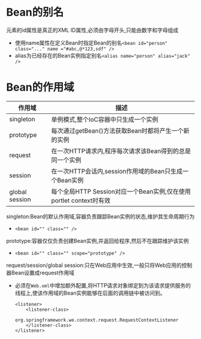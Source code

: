 # Bean的别名
<bean />元素的id属性是真正的XML ID属性,必须由字母开头,只能由数字和字母组成
- 使用name属性在定义Bean时指定Bean的别名`<bean id="person" class="..." name ="#abc,@*123,sdf" />`
- alias为已经存在的Bean实例指定别名`<alias name="person" alias="jack" />`

# Bean的作用域
作用域 | 描述
---|---
singleton | 单例模式,整个IoC容器中只生成一个实例
prototype | 每次通过getBean()方法获取Bean时都将产生一个新的实例
request | 在一次HTTP请求内,程序每次请求该Bean得到的总是同一个实例
session | 在一次HTTP会话内,session作用域的Bean只生成一个Bean实例
global session | 每个全局HTTP Session对应一个Bean实例,仅在使用portlet context时有效

singleton:Bean的默认作用域,容器负责跟踪Bean实例的状态,维护其生命周期行为
- `<bean id="" class="" />`

prototype:容器仅仅负责创建Bean实例,并返回给程序,然后不在跟踪维护该实例
- `<bean id="" class="" scope="prototype" />`

request/session/global session:只在Web应用中生效,一般只将Web应用的控制器Bean设置成request作用域
- 必须在`Web.xml`中增加额外配置,将HTTP请求对象绑定到为该请求提供服务的线程上,使该作用域的Bean实例能够在后面的调用链中被访问到。
    ```
    <listener>
        <listener-class>
            org.springframework.we.context.request.RequestContextListener
        </listener-class>
    </listener>
    ```
